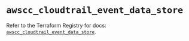 # `awscc_cloudtrail_event_data_store`

Refer to the Terraform Registry for docs: [`awscc_cloudtrail_event_data_store`](https://registry.terraform.io/providers/hashicorp/awscc/0.70.0/docs/resources/cloudtrail_event_data_store).
